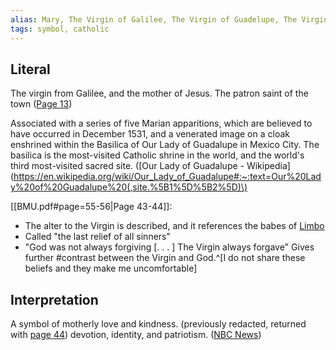 ```yaml
---
alias: Mary, The Virgin of Galilee, The Virgin of Guadelupe, The Virgin Mary, la Virgen
tags: symbol, catholic
---
```

## Literal
The virgin from Galilee, and the mother of Jesus.
The patron saint of the town ([Page 13](</BMU.pdf#page=25>))

Associated with a series of five Marian apparitions, which are believed to have occurred in December 1531, and a venerated image on a cloak enshrined within the Basilica of Our Lady of Guadalupe in Mexico City. The basilica is the most-visited Catholic shrine in the world, and the world's third most-visited sacred site. ([Our Lady of Guadalupe - Wikipedia](https://en.wikipedia.org/wiki/Our_Lady_of_Guadalupe#:~:text=Our%20Lady%20of%20Guadalupe%20(,site.%5B1%5D%5B2%5D)\)

[[BMU.pdf#page=55-56|Page 43-44]]:
- The alter to the Virgin is described, and it references the babes of [Limbo](</Limbo>)
- Called "the last relief of all sinners"
- "God was not always forgiving \[. . . \] The Virgin always forgave"
Gives further #contrast between the Virgin and God.^[I do not share these beliefs and they make me uncomfortable]

## Interpretation
A symbol of motherly love and kindness. (previously redacted, returned with [page 44](</BMU.pdf#page=56>))
devotion, identity, and patriotism. ([NBC News](https://www.nbcnews.com/news/latino/do-you-know-about-our-lady-guadalupe-here-s-why-n828391#:~:text=The%20feast%20day,and%20the%20faithful.))